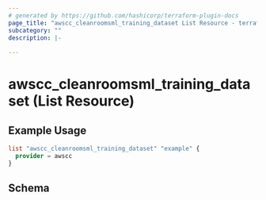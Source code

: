 ```yaml
---
# generated by https://github.com/hashicorp/terraform-plugin-docs
page_title: "awscc_cleanroomsml_training_dataset List Resource - terraform-provider-awscc"
subcategory: ""
description: |-
  
---
```


# awscc_cleanroomsml_training_dataset (List Resource)



## Example Usage

```terraform
list "awscc_cleanroomsml_training_dataset" "example" {
  provider = awscc
}
```

<!-- schema generated by tfplugindocs -->
## Schema
